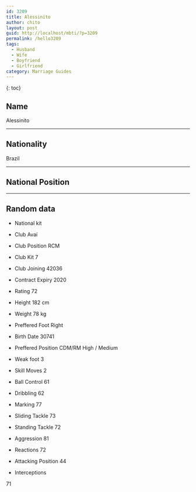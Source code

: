 ```yaml
---
id: 3209
title: Alessinito
author: chito
layout: post
guid: http://localhost/mbti/?p=3209
permalink: /hello3209
tags:
  - Husband
  - Wife
  - Boyfriend
  - Girlfriend
category: Marriage Guides
---
```



{: toc}


## Name  
Alessinito 

* * *

## Nationality  
Brazil 

* * *

## National Position 

* * *

## Random data 

  * National kit 
  * Club 
Avaí 

  * Club Position 
RCM 

  * Club Kit 
7 

  * Club Joining 
42036 

  * Contract Expiry 
2020 

  * Rating 
72 

  * Height 
182 cm 

  * Weight 
78 kg 

  * Preffered Foot 
Right 

  * Birth Date 
30741 

  * Preffered Position 
CDM/RM High / Medium 

  * Weak foot 
3 

  * Skill Moves 
2 

  * Ball Control 
61 

  * Dribbling 
62 

  * Marking 
77 

  * Sliding Tackle 
73 

  * Standing Tackle 
72 

  * Aggression 
81 

  * Reactions 
72 

  * Attacking Position 
44 

  * Interceptions 

71</ul>